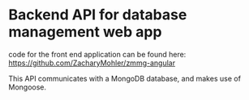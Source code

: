 # Backend API for database management web app
code for the front end application can be found here:
https://github.com/ZacharyMohler/zmmg-angular

This API communicates with a MongoDB database, and makes use of Mongoose. 

